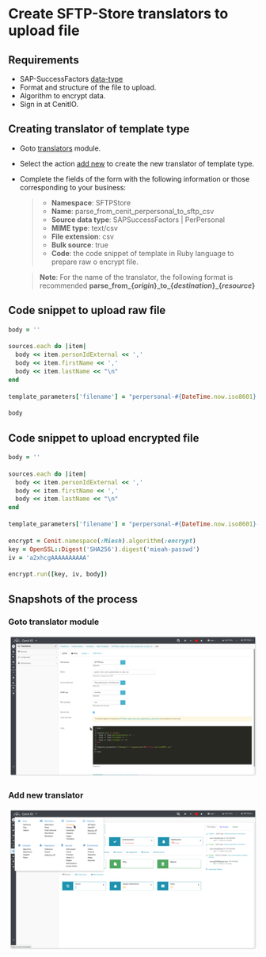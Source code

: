 # Create SFTP-Store translators to upload file

## Requirements

* SAP-SuccessFactors [data-type](../data-types/sap-success-factors-perpersonal.md)
* Format and structure of the file to upload.
* Algorithm to encrypt data.[<i class="fa fa-external-link" aria-hidden="true"></i>](../algorithms/miesh-encrypt.md)
* Sign in at CenitIO.[<i class="fa fa-external-link" aria-hidden="true"></i>](https://cenit.io/users/sign_in)

## Creating translator of template type

* Goto [translators](https://cenit.io/template) module.
* Select the action [add new](https://cenit.io/template/new) to create the new translator of template type.
* Complete the fields of the form with the following information or those corresponding to your business:

    >- **Namespace**: SFTPStore
    >- **Name**: parse_from_cenit_perpersonal_to_sftp_csv
    >- **Source data type**: SAPSuccessFactors | PerPersonal
    >- **MIME type**: text/csv
    >- **File extension**: csv
    >- **Bulk source**: true
    >- **Code**: the code snippet of template in Ruby language to prepare raw o encrypt file.

    > **Note**: For the name of the translator, the following format is recommended **parse_from\_\{*origin*\}\_to\_\{*destination*\}\_\{*resource*\}**

## Code snippet to upload raw file

```Ruby
body = ''

sources.each do |item| 
  body << item.personIdExternal << ','
  body << item.firstName << ',' 
  body << item.lastName << "\n"
end  

template_parameters['filename'] = "perpersonal-#{DateTime.now.iso8601}.csv"

body
```

## Code snippet to upload encrypted file

```Ruby
body = ''

sources.each do |item| 
  body << item.personIdExternal << ','
  body << item.firstName << ',' 
  body << item.lastName << "\n"
end  

template_parameters['filename'] = "perpersonal-#{DateTime.now.iso8601}-encrypt.csv"

encrypt = Cenit.namespace(:Miesh).algorithm(:encrypt)
key = OpenSSL::Digest('SHA256').digest('mieah-passwd')
iv = 'a2xhcgAAAAAAAAAA'

encrypt.run([key, iv, body])
```

## Snapshots of the process

### Goto translator module

   ![](../assets/snapshots/sftp-store-trans/snapshots-002.png)
    
### Add new translator

   ![](../assets/snapshots/sftp-store-trans/snapshots-001.png)
   
